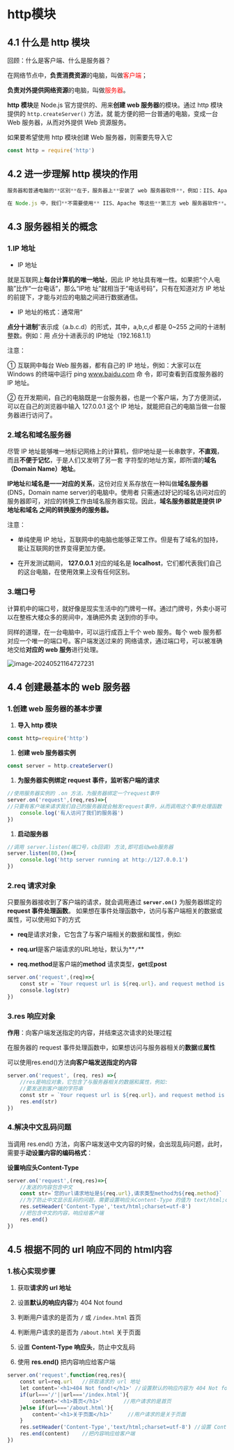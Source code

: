 # http模块

## 4.1 什么是 http 模块

回顾：什么是客户端、什么是服务器？

在网络节点中，**负责消费资源**的电脑，叫做<font color='red'>客户端</font>；

**负责对外提供网络资源**的电脑，叫做<font color='red'>服务器</font>。

**http 模块**是 Node.js 官方提供的、用来**创建 web 服务器**的模块。通过 http 模块提供的 `http.createServer()` 方法，就 能方便的把一台普通的电脑，变成一台 Web 服务器，从而对外提供 Web 资源服务。

如果要希望使用 http 模块创建 Web 服务器，则需要先导入它

```js
const http = require('http')
```

## 4.2 进一步理解 http 模块的作用

```js
服务器和普通电脑的**区别**在于，服务器上**安装了 web 服务器软件**，例如：IIS、Apache 等。通过安装这些服务器软件， 就能把一台普通的电脑变成一台 web 服务器。

在 Node.js 中，我们**不需要使用** IIS、Apache 等这些**第三方 web 服务器软件**。因为我们可以基于 Node.js 提供的 http 模块，**通过几行简单的代码，就能轻松的手写一个服务器软件**，从而对外提供 web 服务。
```

## 4.3 服务器相关的概念

### 1.IP 地址

- IP 地址

就是互联网上**每台计算机的唯一地址**，因此 IP 地址具有唯一性。如果把“个人电脑”比作“一台电话”，那么“IP地 址”就相当于“电话号码”，只有在知道对方 IP 地址的前提下，才能与对应的电脑之间进行数据通信。

- IP 地址的格式：通常用“

**点分十进制**”表示成（a.b.c.d）的形式，其中，a,b,c,d 都是 0~255 之间的十进制整数。例如：用 点分十进表示的 IP地址（192.168.1.1）

 注意：

 ① 互联网中每台 Web 服务器，都有自己的 IP 地址，例如：大家可以在 Windows 的终端中运行 ping www.baidu.com 命 令，即可查看到百度服务器的 IP 地址。

 ② 在开发期间，自己的电脑既是一台服务器，也是一个客户端，为了方便测试，可以在自己的浏览器中输入 127.0.0.1 这个 IP 地址，就能把自己的电脑当做一台服务器进行访问了。

### 2.域名和域名服务器

 尽管 IP 地址能够唯一地标记网络上的计算机，但IP地址是一长串数字，**不直观**，而且**不便于记忆**，于是人们又发明了另一套 字符型的地址方案，即所谓的**域名（Domain Name）地址**。

 **IP地址**和**域名是一一对应的关系**，这份对应关系存放在一种叫做**域名服务器**(DNS，Domain name server)的电脑中。使用者 只需通过好记的域名访问对应的服务器即可，对应的转换工作由域名服务器实现。因此，**域名服务器就是提供 IP 地址和域名 之间的转换服务的服务器。**

注意：

- 单纯使用 IP 地址，互联网中的电脑也能够正常工作。但是有了域名的加持，能让互联网的世界变得更加方便。

- 在开发测试期间， **127.0.0.1** 对应的域名是 **localhost**，它们都代表我们自己的这台电脑，在使用效果上没有任何区别。

### 3.端口号

计算机中的端口号，就好像是现实生活中的门牌号一样。通过门牌号，外卖小哥可以在整栋大楼众多的房间中，准确把外卖 送到你的手中。

 同样的道理，在一台电脑中，可以运行成百上千个 web 服务。每个 web 服务都对应一个唯一的端口号。客户端发送过来的 网络请求，通过端口号，可以被准确地交给**对应的 web 服务**进行处理。

![image-20240521164727231](https://gitee.com/xarzhi/picture/raw/master/img/image-20240521164727231.png)

## 4.4 创建最基本的 web 服务器

### 1.创建 web 服务器的基本步骤

1. **导入 http 模块**

```js
const http=require('http')
```

1. **创建 web 服务器实例**

```js
const server = http.createServer()
```

1. **为服务器实例绑定 request 事件，监听客户端的请求**

```js
//使用服务器实例的 .on 方法，为服务器绑定一个request事件
server.on('request',(req,res)=>{
//只要有客户端来请求我们自己的服务器就会触发request事件，从而调用这个事件处理函数
    console.log('有人访问了我们的服务器')
})
```

1. **启动服务器**

```js
//调用 server.listen(端口号，cb回调) 方法,即可启动web服务器
server.listen(80,()=>{
    console.log('http server running at http://127.0.0.1')
})
```

### 2.req 请求对象

只要服务器接收到了客户端的请求，就会调用通过 **`server.on()`** 为服务器绑定的 **request 事件处理函数**。 如果想在事件处理函数中，访问与客户端相关的数据或属性，可以使用如下的方式

- **req**是请求对象，它包含了与客户端相关的数据和属性，例如:

- **req.url**是客户端请求的URL地址，默认为**`/`**

- **req.method**是客户端的**method** 请求类型，**get**或**post**

```js
server.on('request',(req)=>{
    const str = `Your request url is ${req.url}，and request method is ${req.method}`
    console.log(str)
})
```

### 3.res 响应对象

**作用**：向客户端发送指定的内容，并结束这次请求的处理过程

在服务器的 request 事件处理函数中，如果想访问与服务器相关的**数据**或**属性**

可以使用res.end()方法**向客户端发送指定的内容**

```js
server.on('request', (req, res) =>{
    //res是响应对象，它包含了与服务器相关的数据和属性，例如:
    //要发送到客户端的字符串
    const str = `Your request url is ${req.url}，and request method is ${req.method}`
    res.end(str)
})
```

### 4.解决中文乱码问题

当调用 res.end() 方法，向客户端发送中文内容的时候，会出现乱码问题，此时，需要手**动设置内容的编码格式**：

**设置响应头Content-Type**

```js
server.on('request',(req,res)=>{
	//发送的内容包含中文
	const str=`您的url请求地址是${req.url},请求类型method为${req.method}`
	//为了防止中文显示乱码的问题，需要设置响应头Content-Type 的值为 text/html;charset=utf-8
	res.setHeader('Content-Type','text/html;charset=utf-8')
    //把包含中文的内容，响应给客户端
	res.end()
})
```

## 4.5 根据不同的 url 响应不同的 html内容

### 1.核心实现步骤

1. 获取**请求的 url 地址**

1. 设置**默认的响应内容**为 404 Not found

1. 判断用户请求的是否为 `/` 或 `/index.html` 首页

1. 判断用户请求的是否为 `/about.html` 关于页面

1. 设置 **Content-Type 响应头**，防止中文乱码

1. 使用 **res.end()** 把内容响应给客户端

```js
server.on('request',function(req,res){
    const url=req.url   //获取请求的 url 地址
    let content='<h1>404 Not fond!</h1>' //设置默认的响应内容为 404 Not found
    if(url==='/'||url==='/index.html'){
        content='<h1>首页</h1>'       //用户请求的是首页
    }else if(url==='/about.html'){
        content='<h1>关于页面</h1>'     //用户请求的是关于页面
    }
    res.setHeader('Content-Type','text/html;charset=utf-8') //设置 Content-Type 响应头，防止中文乱码 
    res.end(content)    //把内容响应给客户端
})
```

